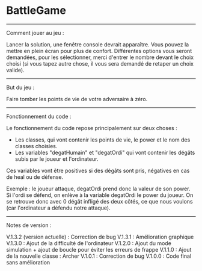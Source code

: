 # BattleGame

--------------------------------------------------------------------------------------------------------------------------

Comment jouer au jeu :

Lancer la solution, une fenêtre console devrait apparaître. Vous pouvez la mettre en plein écran pour plus de confort.
Différentes options vous seront demandées, pour les sélectionner, merci d'entrer le nombre devant le choix choisi 
(si vous tapez autre chose, il vous sera demandé de retaper un choix valide).

--------------------------------------------------------------------------------------------------------------------------

But du jeu :

Faire tomber les points de vie de votre adversaire à zéro.

--------------------------------------------------------------------------------------------------------------------------

Fonctionnement du code :

Le fonctionnement du code repose principalement sur deux choses :
- Les classes, qui vont contenir les points de vie, le power et le nom des classes choisies.
- Les variables "degatHumain" et "degatOrdi" qui vont contenir les dégâts subis par le joueur et l'ordinateur.

Ces variables vont être positives si des dégâts sont pris, négatives en cas de heal ou de défense.

Exemple : le joueur attaque, degatOrdi prend donc la valeur de son power. Si l'ordi se défend, 
on enlève à la variable degatOrdi le power du joueur.
On se retrouve donc avec 0 dégât infligé des deux côtés, ce que nous voulons (car l'ordinateur a défendu notre attaque).

--------------------------------------------------------------------------------------------------------------------------

Notes de version :

V.1.3.2 (version actuelle) : Correction de bug
V.1.3.1 : Amélioration graphique
V.1.3.0 : Ajout de la difficulté de l'ordinateur
V.1.2.0 : Ajout du mode simulation + ajout de boucle pour éviter les erreurs de frappe
V.1.1.0 : Ajout de la nouvelle classe : Archer
V.1.0.1 : Correction de bug
V.1.0.0 : Code final sans amélioration

